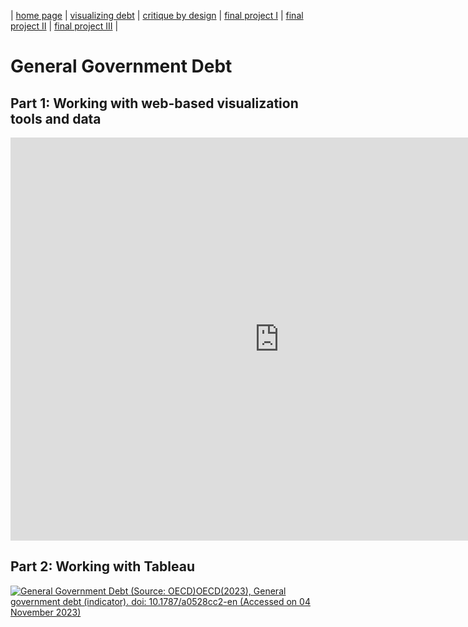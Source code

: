 | [home page](https://mingweig.github.io/TSWD-Portfolio-Mingwei_Gao/) | [visualizing debt](visualizing-government-debt) | [critique by design](critique-by-design) | [final project I](final-project-part-one) | [final project II](final-project-part-two) | [final project III](final-project-part-three) |

# General Government Debt
## Part 1: Working with web-based visualization tools and data

<iframe src="https://data.oecd.org/chart/7eTj" width="860" height="645" style="border: 0" mozallowfullscreen="true" webkitallowfullscreen="true" allowfullscreen="true"><a href="https://data.oecd.org/chart/7eTj" target="_blank">OECD Chart: General government debt, Total, % of GDP, Annual, 2022</a></iframe>

## Part 2: Working with Tableau
<div class='tableauPlaceholder' id='viz1699157224138' style='position: relative'><noscript><a href='#'><img alt='General Government Debt (Source: OECD)OECD(2023), General government debt (indicator). doi: 10.1787&#47;a0528cc2-en (Accessed on 04 November 2023) ' src='https:&#47;&#47;public.tableau.com&#47;static&#47;images&#47;A1&#47;A1_16991572117850&#47;Sheet1&#47;1_rss.png' style='border: none' /></a></noscript><object class='tableauViz'  style='display:none;'><param name='host_url' value='https%3A%2F%2Fpublic.tableau.com%2F' /> <param name='embed_code_version' value='3' /> <param name='site_root' value='' /><param name='name' value='A1_16991572117850&#47;Sheet1' /><param name='tabs' value='no' /><param name='toolbar' value='yes' /><param name='static_image' value='https:&#47;&#47;public.tableau.com&#47;static&#47;images&#47;A1&#47;A1_16991572117850&#47;Sheet1&#47;1.png' /> <param name='animate_transition' value='yes' /><param name='display_static_image' value='yes' /><param name='display_spinner' value='yes' /><param name='display_overlay' value='yes' /><param name='display_count' value='yes' /><param name='language' value='en-US' /><param name='filter' value='publish=yes' /></object></div>
<script type='text/javascript'>
var divElement = document.getElementById('viz1699157224138'); 
var vizElement = divElement.getElementsByTagName('object')[0];
vizElement.style.width='100%';vizElement.style.height=(divElement.offsetWidth*0.75)+'px';
var scriptElement = document.createElement('script');
scriptElement.src = 'https://public.tableau.com/javascripts/api/viz_v1.js';
vizElement.parentNode.insertBefore(scriptElement, vizElement);
</script>

